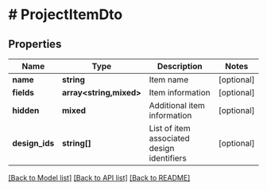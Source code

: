 # # ProjectItemDto

## Properties

Name | Type | Description | Notes
------------ | ------------- | ------------- | -------------
**name** | **string** | Item name | [optional]
**fields** | **array<string,mixed>** | Item information | [optional]
**hidden** | **mixed** | Additional item information | [optional]
**design_ids** | **string[]** | List of item associated design identifiers | [optional]

[[Back to Model list]](../../README.md#models) [[Back to API list]](../../README.md#endpoints) [[Back to README]](../../README.md)
